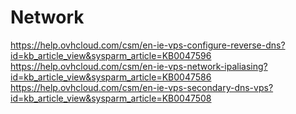 # Network

https://help.ovhcloud.com/csm/en-ie-vps-configure-reverse-dns?id=kb_article_view&sysparm_article=KB0047596
https://help.ovhcloud.com/csm/en-ie-vps-network-ipaliasing?id=kb_article_view&sysparm_article=KB0047586
https://help.ovhcloud.com/csm/en-ie-vps-secondary-dns-vps?id=kb_article_view&sysparm_article=KB0047508





